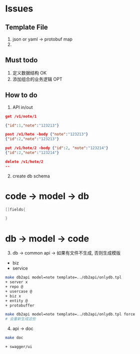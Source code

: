 # Issues

## Template File

1. json or yaml -> protobuf map
2. 

## Must todo

1. 定义数据结构 OK
2. 添加组合的业务逻辑 OPT

## How to do

1. API in/out

```json
get /v1/note/1

{"id":1,"note":"123213"}

post /v1/hote -body {"note":"123213"}
{"id":2,"note":"123213"}

put /v1/hote/2 -body {"id":2, "note":"123214"}
{"id":2,"note":"123214"}

delete /v1/hote/2 
--
```

2. create db schema 
# code -> model -> db
```go
[]fields{

}
```
# db -> model -> code

3. db -> common api -> 如果有文件不生成, 否则生成模版

- biz
- service

```bash
make db2api model=note template=../db2api/onlydb.tpl
+ server x
+ repo @
+ usercase @
+ biz x
+ entity @
+ protobuffer

make db2api model=note template=../db2api/onlydb.tpl force
# 会重新生成这些
```

4. api -> doc

```bash
make doc

+ swagger/ui
```


